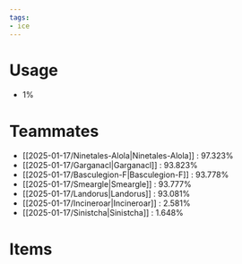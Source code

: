 ```yaml
---
tags:
- ice
---
```

# Usage
- 1%
# Teammates
- [[2025-01-17/Ninetales-Alola|Ninetales-Alola]] : 97.323%
- [[2025-01-17/Garganacl|Garganacl]] : 93.823%
- [[2025-01-17/Basculegion-F|Basculegion-F]] : 93.778%
- [[2025-01-17/Smeargle|Smeargle]] : 93.777%
- [[2025-01-17/Landorus|Landorus]] : 93.081%
- [[2025-01-17/Incineroar|Incineroar]] : 2.581%
- [[2025-01-17/Sinistcha|Sinistcha]] : 1.648%
# Items
